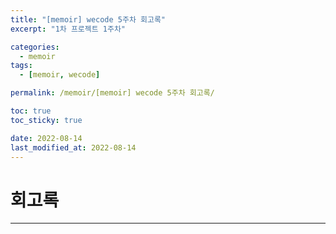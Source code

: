 ```yaml
---
title: "[memoir] wecode 5주차 회고록"
excerpt: "1차 프로젝트 1주차"

categories:
  - memoir
tags:
  - [memoir, wecode]

permalink: /memoir/[memoir] wecode 5주차 회고록/

toc: true
toc_sticky: true

date: 2022-08-14
last_modified_at: 2022-08-14
---
```


# 회고록

---